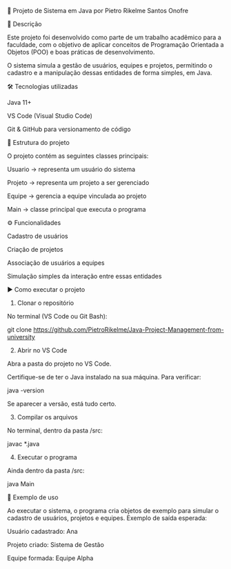 📘 Projeto de Sistema em Java por Pietro Rikelme Santos Onofre

📌 Descrição

Este projeto foi desenvolvido como parte de um trabalho acadêmico para a faculdade, com o objetivo de aplicar conceitos de Programação Orientada a Objetos (POO) e boas práticas de desenvolvimento.

O sistema simula a gestão de usuários, equipes e projetos, permitindo o cadastro e a manipulação dessas entidades de forma simples, em Java.

🛠️ Tecnologias utilizadas

Java 11+

VS Code (Visual Studio Code)

Git & GitHub para versionamento de código



📂 Estrutura do projeto

O projeto contém as seguintes classes principais:

Usuario → representa um usuário do sistema

Projeto → representa um projeto a ser gerenciado

Equipe → gerencia a equipe vinculada ao projeto

Main → classe principal que executa o programa



⚙️ Funcionalidades

Cadastro de usuários

Criação de projetos

Associação de usuários a equipes

Simulação simples da interação entre essas entidades



▶️ Como executar o projeto
1. Clonar o repositório

No terminal (VS Code ou Git Bash):

git clone https://github.com/PietroRikelme/Java-Project-Management-from-university

2. Abrir no VS Code

Abra a pasta do projeto no VS Code.

Certifique-se de ter o Java instalado na sua máquina.
Para verificar:

java -version


Se aparecer a versão, está tudo certo.

3. Compilar os arquivos

No terminal, dentro da pasta /src:

javac *.java

4. Executar o programa

Ainda dentro da pasta /src:

java Main



📖 Exemplo de uso

Ao executar o sistema, o programa cria objetos de exemplo para simular o cadastro de usuários, projetos e equipes.
Exemplo de saída esperada:

Usuário cadastrado: Ana

Projeto criado: Sistema de Gestão

Equipe formada: Equipe Alpha
